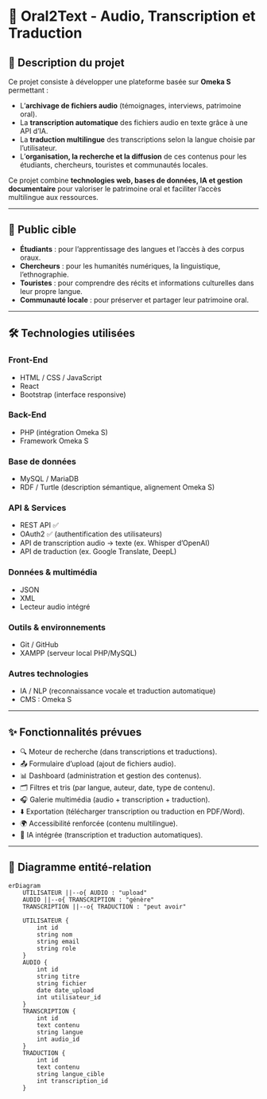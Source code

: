 # 🎤 Oral2Text - Audio, Transcription et Traduction

## 📖 Description du projet
Ce projet consiste à développer une plateforme basée sur **Omeka S** permettant :
- L’**archivage de fichiers audio** (témoignages, interviews, patrimoine oral).
- La **transcription automatique** des fichiers audio en texte grâce à une API d’IA.
- La **traduction multilingue** des transcriptions selon la langue choisie par l’utilisateur.
- L’**organisation, la recherche et la diffusion** de ces contenus pour les étudiants, chercheurs, touristes et communautés locales.

Ce projet combine **technologies web, bases de données, IA et gestion documentaire** pour valoriser le patrimoine oral et faciliter l’accès multilingue aux ressources.

---

## 👥 Public cible
- **Étudiants** : pour l’apprentissage des langues et l’accès à des corpus oraux.
- **Chercheurs** : pour les humanités numériques, la linguistique, l’ethnographie.
- **Touristes** : pour comprendre des récits et informations culturelles dans leur propre langue.
- **Communauté locale** : pour préserver et partager leur patrimoine oral.

---

## 🛠️ Technologies utilisées

### Front-End
- HTML / CSS / JavaScript
- React
- Bootstrap (interface responsive)

### Back-End
- PHP (intégration Omeka S)
- Framework Omeka S

### Base de données
- MySQL / MariaDB
- RDF / Turtle (description sémantique, alignement Omeka S)

### API & Services
- REST API ✅
- OAuth2 ✅ (authentification des utilisateurs)
- API de transcription audio → texte (ex. Whisper d’OpenAI)
- API de traduction (ex. Google Translate, DeepL)

### Données & multimédia
- JSON
- XML
- Lecteur audio intégré

### Outils & environnements
- Git / GitHub
- XAMPP (serveur local PHP/MySQL)

### Autres technologies
- IA / NLP (reconnaissance vocale et traduction automatique)
- CMS : Omeka S

---

## ✨ Fonctionnalités prévues
- 🔍 Moteur de recherche (dans transcriptions et traductions).
- 📤 Formulaire d’upload (ajout de fichiers audio).
- 📊 Dashboard (administration et gestion des contenus).
- 🗂️ Filtres et tris (par langue, auteur, date, type de contenu).
- 🎧 Galerie multimédia (audio + transcription + traduction).
- ⬇️ Exportation (télécharger transcription ou traduction en PDF/Word).
- 🌍 Accessibilité renforcée (contenu multilingue).
- 🤖 IA intégrée (transcription et traduction automatiques).

---

## 📐 Diagramme entité-relation

```mermaid
erDiagram
    UTILISATEUR ||--o{ AUDIO : "upload"
    AUDIO ||--o{ TRANSCRIPTION : "génère"
    TRANSCRIPTION ||--o{ TRADUCTION : "peut avoir"
    
    UTILISATEUR {
        int id
        string nom
        string email
        string role
    }
    AUDIO {
        int id
        string titre
        string fichier
        date date_upload
        int utilisateur_id
    }
    TRANSCRIPTION {
        int id
        text contenu
        string langue
        int audio_id
    }
    TRADUCTION {
        int id
        text contenu
        string langue_cible
        int transcription_id
    }
